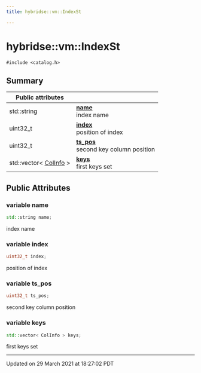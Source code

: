 ```yaml
---
title: hybridse::vm::IndexSt

---
```

# hybridse::vm::IndexSt



`#include <catalog.h>`

## Summary


| Public attributes|    |
| -------------- | -------------- |
| std::string | **[name](/hybridse/usage/api/c++/Classes/structhybridse_1_1vm_1_1_index_st.md#variable-name)** <br>index name  |
| uint32_t | **[index](/hybridse/usage/api/c++/Classes/structhybridse_1_1vm_1_1_index_st.md#variable-index)** <br>position of index  |
| uint32_t | **[ts_pos](/hybridse/usage/api/c++/Classes/structhybridse_1_1vm_1_1_index_st.md#variable-ts_pos)** <br>second key column position  |
| std::vector< [ColInfo](/hybridse/usage/api/c++/Classes/structhybridse_1_1codec_1_1_col_info.md) > | **[keys](/hybridse/usage/api/c++/Classes/structhybridse_1_1vm_1_1_index_st.md#variable-keys)** <br>first keys set  |

## Public Attributes

### variable name

```cpp
std::string name;
```

index name 

### variable index

```cpp
uint32_t index;
```

position of index 

### variable ts_pos

```cpp
uint32_t ts_pos;
```

second key column position 

### variable keys

```cpp
std::vector< ColInfo > keys;
```

first keys set 

-------------------------------

Updated on 29 March 2021 at 18:27:02 PDT